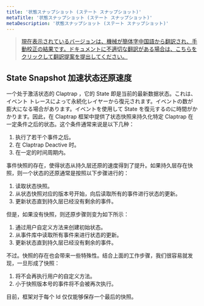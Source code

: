 ```yaml
---
title: '状態スナップショット (ステート スナップショット)'
metaTitle: '状態スナップショット (ステート スナップショット)'
metaDescription: '状態スナップショット (ステート スナップショット)'
---
```


> [現在表示されているバージョンは、機械が簡体字中国語から翻訳され、手動校正の結果です。ドキュメントに不適切な翻訳がある場合は、こちらをクリックして翻訳提案を提出してください。](https://crwd.in/newbeclaptrap)

## State Snapshot 加速状态还原速度

一个处于激活状态的 Claptrap ，它的 State 即是当前的最新数据状态。これは、イベント トレースによって永続化レイヤーから復元されます。イベントの数が膨大になる場合があります。イベントを使用して State を復元するのに時間がかかります。因此，在 Claptrap 框架中提供了状态快照来持久化特定 Claptrap 在一定条件之后的状态。这个条件通常来说是以下几种：

1. 执行了若干个事件之后。
2. 在 Claptrap Deactive 时。
3. 在一定的时间周期内。

事件快照的存在，使得状态从持久层还原的速度得到了提升。如果持久层存在快照，则一个状态的还原通常是按照以下步骤进行的：

1. 读取状态快照。
2. 从状态快照对应的版本号开始，向后读取所有的事件进行状态的更新。
3. 更新状态直到持久层已经没有剩余的事件。

但是，如果没有快照，则还原步骤则变为如下所示：

1. 通过用户自定义方法来创建初始状态。
2. 从事件库中读取所有事件来进行状态的更新。
3. 更新状态直到持久层已经没有剩余的事件。

不过。快照的存在也会带来一些特殊性。结合上面的工作步骤，我们很容易就发现，一旦形成了快照：

1. 将不会再执行用户的自定义方法。
2. 小于快照版本号的事件将不会被再次执行。

目前，框架对于每个 Id 仅仅能够保存一个最后的快照。
